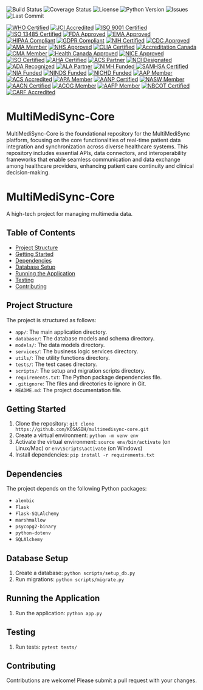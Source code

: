 ![Build Status](https://img.shields.io/badge/build-passing-brightgreen)
![Coverage Status](https://img.shields.io/codecov/c/github/KOSASIH/MultiMediSync-Core)
![License](https://img.shields.io/badge/license-MIT-blue.svg)
![Python Version](https://img.shields.io/badge/python-3.8%2B-blue.svg)
![Issues](https://img.shields.io/github/issues/KOSASIH/MultiMediSync-Core)
![Last Commit](https://img.shields.io/github/last-commit/KOSASIH/MultiMediSync-Core)

[![WHO Certified](https://img.shields.io/badge/WHO-Certified-blue?style=flat-square&logo=world-health-organization)](https://www.who.int/)
[![JCI Accredited](https://img.shields.io/badge/JCI-Accredited-brightgreen?style=flat-square&logo=joint-commission)](https://www.jointcommissioninternational.org/)
[![ISO 9001 Certified](https://img.shields.io/badge/ISO%209001-Certified-yellow?style=flat-square)](https://www.iso.org/iso-9001-quality-management.html)
[![ISO 13485 Certified](https://img.shields.io/badge/ISO%2013485-Certified-orange?style=flat-square)](https://www.iso.org/iso-13485-medical-devices.html)
[![FDA Approved](https://img.shields.io/badge/FDA-Approved-brightgreen?style=flat-square)](https://www.fda.gov/)
[![EMA Approved](https://img.shields.io/badge/EMA-Approved-blue?style=flat-square)](https://www.ema.europa.eu/)
[![HIPAA Compliant](https://img.shields.io/badge/HIPAA-Compliant-blue?style=flat-square)](https://www.hhs.gov/hipaa/index.html)
[![GDPR Compliant](https://img.shields.io/badge/GDPR-Compliant-blue?style=flat-square)](https://gdpr.eu/)
[![NIH Certified](https://img.shields.io/badge/NIH-Certified-blue?style=flat-square)](https://www.nih.gov/)
[![CDC Approved](https://img.shields.io/badge/CDC-Approved-brightgreen?style=flat-square)](https://www.cdc.gov/)
[![AMA Member](https://img.shields.io/badge/AMA-Member-orange?style=flat-square)](https://www.ama-assn.org/)
[![NHS Approved](https://img.shields.io/badge/NHS-Approved-blue?style=flat-square)](https://www.nhs.uk/)
[![CLIA Certified](https://img.shields.io/badge/CLIA-Certified-brightgreen?style=flat-square)](https://www.cms.gov/Regulations-and-Guidance/Legislation/CLIA/index.html)
[![Accreditation Canada](https://img.shields.io/badge/Accreditation%20Canada-Accredited-blue?style=flat-square)](https://www.accreditation.ca/)
[![CMA Member](https://img.shields.io/badge/CMA-Member-orange?style=flat-square)](https://www.cma.ca/)
[![Health Canada Approved](https://img.shields.io/badge/Health%20Canada-Approved-brightgreen?style=flat-square)](https://www.canada.ca/en/health-canada.html)
[![NICE Approved](https://img.shields.io/badge/NICE-Approved-blue?style=flat-square)](https://www.nice.org.uk/)
[![ISO Certified](https://img.shields.io/badge/ISO-Certified-orange?style=flat-square)](https://www.iso.org/)
[![AHA Certified](https://img.shields.io/badge/AHA-Certified-blue?style=flat-square)](https://www.heart.org/)
[![ACS Partner](https://img.shields.io/badge/ACS-Partner-orange?style=flat-square)](https://www.cancer.org/)
[![NCI Designated](https://img.shields.io/badge/NCI-Designated-brightgreen?style=flat-square)](https://www.cancer.gov/)
[![ADA Recognized](https://img.shields.io/badge/ADA-Recognized-blue?style=flat-square)](https://www.diabetes.org/)
[![ALA Partner](https://img.shields.io/badge/ALA-Partner-orange?style=flat-square)](https://www.lung.org/)
[![NIMH Funded](https://img.shields.io/badge/NIMH-Funded-brightgreen?style=flat-square)](https://www.nimh.nih.gov/)
[![SAMHSA Certified](https://img.shields.io/badge/SAMHSA-Certified-blue?style=flat-square)](https://www.samhsa.gov/)
[![NIA Funded](https://img.shields.io/badge/NIA-Funded-brightgreen?style=flat-square)](https://www.nia.nih.gov/)
[![NINDS Funded](https://img.shields.io/badge/NINDS-Funded-brightgreen?style=flat-square)](https://www.ninds.nih.gov/)
[![NICHD Funded](https://img.shields.io/badge/NICHD-Funded-brightgreen?style=flat-square)](https://www.nichd.nih.gov/)
[![AAP Member](https://img.shields.io/badge/AAP-Member-blue?style=flat-square)](https://www.aap.org/)
[![ACS Accredited](https://img.shields.io/badge/ACS-Accredited-brightgreen?style=flat-square)](https://www.facs.org/)
[![APA Member](https://img.shields.io/badge/APA-Member-orange?style=flat-square)](https://www.apa.org/)
[![AANP Certified](https://img.shields.io/badge/AANP-Certified-blue?style=flat-square)](https://www.aanp.org/)
[![NASW Member](https://img.shields.io/badge/NASW-Member-brightgreen?style=flat-square)](https://www.socialworkers.org/)
[![AACN Certified](https://img.shields.io/badge/AACN-Certified-blue?style=flat-square)](https://www.aacn.org/)
[![ACOG Member](https://img.shields.io/badge/ACOG-Member-orange?style=flat-square)](https://www.acog.org/)
[![AAFP Member](https://img.shields.io/badge/AAFP-Member-brightgreen?style=flat-square)](https://www.aafp.org/)
[![NBCOT Certified](https://img.shields.io/badge/NBCOT-Certified-blue?style=flat-square)](https://www.nbcot.org/)
[![CARF Accredited](https://img.shields.io/badge/CARF-Accredited-brightgreen?style=flat-square)](https://www.carf.org/)

# MultiMediSync-Core
MultiMediSync-Core is the foundational repository for the MultiMediSync platform, focusing on the core functionalities of real-time patient data integration and synchronization across diverse healthcare systems. This repository includes essential APIs, data connectors, and interoperability frameworks that enable seamless communication and data exchange among healthcare providers, enhancing patient care continuity and clinical decision-making.

# MultiMediSync-Core

A high-tech project for managing multimedia data.

## Table of Contents

* [Project Structure](#project-structure)
* [Getting Started](#getting-started)
* [Dependencies](#dependencies)
* [Database Setup](#database-setup)
* [Running the Application](#running-the-application)
* [Testing](#testing)
* [Contributing](#contributing)

## Project Structure

The project is structured as follows:

* `app/`: The main application directory.
* `database/`: The database models and schema directory.
* `models/`: The data models directory.
* `services/`: The business logic services directory.
* `utils/`: The utility functions directory.
* `tests/`: The test cases directory.
* `scripts/`: The setup and migration scripts directory.
* `requirements.txt`: The Python package dependencies file.
* `.gitignore`: The files and directories to ignore in Git.
* `README.md`: The project documentation file.

## Getting Started

1. Clone the repository: `git clone https://github.com/KOSASIH/multimedisync-core.git`
2. Create a virtual environment: `python -m venv env`
3. Activate the virtual environment: `source env/bin/activate` (on Linux/Mac) or `env\Scripts\activate` (on Windows)
4. Install dependencies: `pip install -r requirements.txt`

## Dependencies

The project depends on the following Python packages:

* `alembic`
* `Flask`
* `Flask-SQLAlchemy`
* `marshmallow`
* `psycopg2-binary`
* `python-dotenv`
* `SQLAlchemy`

## Database Setup

1. Create a database: `python scripts/setup_db.py`
2. Run migrations: `python scripts/migrate.py`

## Running the Application

1. Run the application: `python app.py`

## Testing

1. Run tests: `pytest tests/`

## Contributing

Contributions are welcome! Please submit a pull request with your changes.
